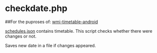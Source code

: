 # checkdate.php
##For the puproses of: [wmi-timetable-android](https://github.com/wmi-students/wmi-timetable-android)

[schedules.json](wmitimetable.herokuapp.com/schedules.json) contains timetable. This script checks whether there were changes or not.

Saves new date in a file if changes appeared.


